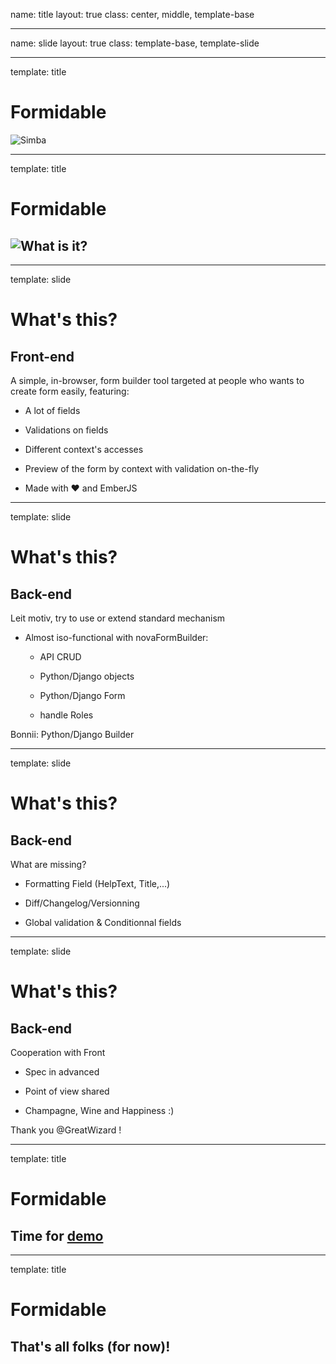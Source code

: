 name: title
layout: true
class: center, middle, template-base

---
name: slide
layout: true
class: template-base, template-slide

---
template: title

# Formidable
![Simba](slides/2016-01-29-formidable/simba.jpg)

---
template: title

# Formidable
## ![What is it?](slides/2016-01-29-formidable/what.jpg)

---
template: slide

# What's this?
## Front-end

A simple, in-browser, form builder tool targeted at people who wants to create form easily, featuring:

- A lot of fields

- Validations on fields

- Different context's accesses

- Preview of the form by context with validation on-the-fly

- Made with &hearts; and EmberJS

---
template: slide

# What's this?
## Back-end

Leit motiv, try to use or extend standard mechanism

- Almost iso-functional with novaFormBuilder:

  * API CRUD

  * Python/Django objects

  * Python/Django Form

  * handle Roles

Bonnii:  Python/Django Builder

---
template: slide

# What's this?
## Back-end

What are missing?

  - Formatting Field (HelpText, Title,...)

  - Diff/Changelog/Versionning

  - Global validation & Conditionnal fields

---
template: slide

# What's this?
## Back-end

Cooperation with Front

  - Spec in advanced

  - Point of view shared

  - Champagne, Wine and Happiness :)

Thank you @GreatWizard !

---
template: title

# Formidable
## Time for [demo](http://localhost:8000/forms/)

---
template: title

# Formidable
## That's all folks (for now)!
